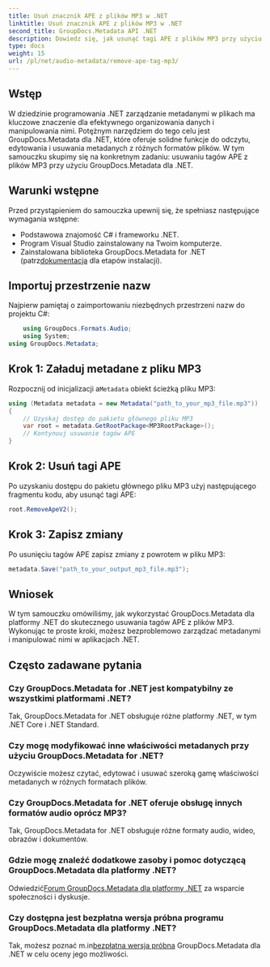 ```yaml
---
title: Usuń znacznik APE z plików MP3 w .NET
linktitle: Usuń znacznik APE z plików MP3 w .NET
second_title: GroupDocs.Metadata API .NET
description: Dowiedz się, jak usunąć tagi APE z plików MP3 przy użyciu GroupDocs.Metadata dla .NET. Z łatwością zarządzaj metadanymi w aplikacjach .NET.
type: docs
weight: 15
url: /pl/net/audio-metadata/remove-ape-tag-mp3/
---
```

## Wstęp
W dziedzinie programowania .NET zarządzanie metadanymi w plikach ma kluczowe znaczenie dla efektywnego organizowania danych i manipulowania nimi. Potężnym narzędziem do tego celu jest GroupDocs.Metadata dla .NET, które oferuje solidne funkcje do odczytu, edytowania i usuwania metadanych z różnych formatów plików. W tym samouczku skupimy się na konkretnym zadaniu: usuwaniu tagów APE z plików MP3 przy użyciu GroupDocs.Metadata dla .NET. 
## Warunki wstępne
Przed przystąpieniem do samouczka upewnij się, że spełniasz następujące wymagania wstępne:
- Podstawowa znajomość C# i frameworku .NET.
- Program Visual Studio zainstalowany na Twoim komputerze.
-  Zainstalowana biblioteka GroupDocs.Metadata for .NET (patrz[dokumentacja](https://reference.groupdocs.com/metadata/net/) dla etapów instalacji).

## Importuj przestrzenie nazw
Najpierw pamiętaj o zaimportowaniu niezbędnych przestrzeni nazw do projektu C#:
```csharp
    using GroupDocs.Formats.Audio;
    using System;
using GroupDocs.Metadata;
```
## Krok 1: Załaduj metadane z pliku MP3
 Rozpocznij od inicjalizacji a`Metadata` obiekt ścieżką pliku MP3:
```csharp
using (Metadata metadata = new Metadata("path_to_your_mp3_file.mp3"))
{
    // Uzyskaj dostęp do pakietu głównego pliku MP3
    var root = metadata.GetRootPackage<MP3RootPackage>();
    // Kontynuuj usuwanie tagów APE
}
```
## Krok 2: Usuń tagi APE
Po uzyskaniu dostępu do pakietu głównego pliku MP3 użyj następującego fragmentu kodu, aby usunąć tagi APE:
```csharp
root.RemoveApeV2();
```
## Krok 3: Zapisz zmiany
Po usunięciu tagów APE zapisz zmiany z powrotem w pliku MP3:
```csharp
metadata.Save("path_to_your_output_mp3_file.mp3");
```

## Wniosek
W tym samouczku omówiliśmy, jak wykorzystać GroupDocs.Metadata dla platformy .NET do skutecznego usuwania tagów APE z plików MP3. Wykonując te proste kroki, możesz bezproblemowo zarządzać metadanymi i manipulować nimi w aplikacjach .NET.

## Często zadawane pytania
### Czy GroupDocs.Metadata for .NET jest kompatybilny ze wszystkimi platformami .NET?
Tak, GroupDocs.Metadata for .NET obsługuje różne platformy .NET, w tym .NET Core i .NET Standard.
### Czy mogę modyfikować inne właściwości metadanych przy użyciu GroupDocs.Metadata for .NET?
Oczywiście możesz czytać, edytować i usuwać szeroką gamę właściwości metadanych w różnych formatach plików.
### Czy GroupDocs.Metadata for .NET oferuje obsługę innych formatów audio oprócz MP3?
Tak, GroupDocs.Metadata for .NET obsługuje różne formaty audio, wideo, obrazów i dokumentów.
### Gdzie mogę znaleźć dodatkowe zasoby i pomoc dotyczącą GroupDocs.Metadata dla platformy .NET?
 Odwiedzić[Forum GroupDocs.Metadata dla platformy .NET](https://forum.groupdocs.com/c/metadata/14) za wsparcie społeczności i dyskusje.
### Czy dostępna jest bezpłatna wersja próbna programu GroupDocs.Metadata dla platformy .NET?
 Tak, możesz poznać m.in[bezpłatna wersja próbna](https://releases.groupdocs.com/) GroupDocs.Metadata dla .NET w celu oceny jego możliwości.